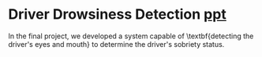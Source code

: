 # Driver Drowsiness Detection  [ppt](https://docs.google.com/presentation/d/15A6wY0z4VIwalwO9hkm1igN1e6Aou2JlbVVkLIjp2hQ/edit#slide=id.p/)
In the final project, we developed a system capable of \textbf{detecting the driver's eyes and mouth} to determine the driver's sobriety status.
